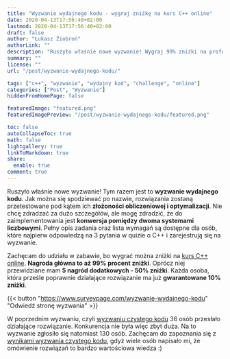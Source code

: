 ```yaml
---
title: "Wyzwanie wydajnego kodu - wygraj zniżkę na kurs C++ online"
date: 2020-04-13T17:56:40+02:00
lastmod: 2020-04-13T17:56:40+02:00
draft: false
author: "Łukasz Ziobroń"
authorLink: ""
description: "Ruszyło właśnie nowe wyzwanie! Wygraj 99% zniżki na profesjonalny kurs C++ online z elementami grywalizacji wart 1295 zł. Twoim zadaniem jest implementacja konwersji pomiędzy dwoma systemami liczbowymi."
summary: ""
license: ""
url: "/post/wyzwanie-wydajnego-kodu/"

tags: ["c++", "wyzwanie", "wydajny kod", "challenge", "online"]
categories: ["Post", "Wyzwanie"]
hiddenFromHomePage: false

featuredImage: "featured.png"
featuredImagePreview: "/post/wyzwanie-wydajnego-kodu/featured.png"

toc: false
autoCollapseToc: true
math: false
lightgallery: true
linkToMarkdown: true
share:
  enable: true
comment: true
---
```


Ruszyło właśnie nowe wyzwanie! Tym razem jest to **wyzwanie wydajnego kodu**. Jak można się spodziewać po nazwie, rozwiązania zostaną przetestowane pod kątem ich **złożoności obliczeniowej i optymalizacji**. Nie chcę zdradzać za dużo szczegółów, ale mogę zdradzić, że do zaimplementowania jest **konwersja pomiędzy dwoma systemami liczbowymi**. Pełny opis zadania oraz lista wymagań są dostępne dla osób, które najpierw odpowiedzą na 3 pytania w quizie o C++ i zarejestrują się na wyzwanie.

<!--more-->

Zachęcam do udziału w zabawie, bo wygrać można zniżki na [kurs C++ online][kurs_online]. **Nagroda główna to aż 99% procent zniżki**. Oprócz niej przewidziane mam **5 nagród dodatkowych - 50% zniżki**. Każda osoba, która prześle poprawnie działające rozwiązanie ma już **gwarantowane 10% zniżki**.

{{< button "https://www.surveypage.com/wyzwanie-wydajnego-kodu" "Odwiedź stronę wyzwania" >}}

W poprzednim wyzwaniu, czyli [wyzwaniu czystego kodu][wck] 36 osób przesłało działające rozwiązanie. Konkurencja nie była więc zbyt duża. Na to wyzwanie zgłosiło się natomiast 130 osób. Zachęcam do zapoznania się z [wynikami wyzwania czystego kodu][wyniki], gdyż wiele osób napisało mi, że omówienie rozwiązań to bardzo wartościowa wiedza :)

[kurs_online]: /kurs-online/
[wck]: /wyzwanie-czystego-kodu/
[wyniki]: /post/wyniki-wyzwania-czystego-kodu/